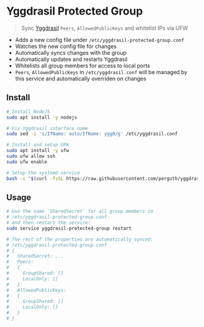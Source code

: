 # Yggdrasil Protected Group

> Sync [Yggdrasil](https://yggdrasil-network.github.io/) `Peers`, `AllowedPublicKeys` and whitelist IPs via UFW

- Adds a new config file under `/etc/yggdrasil-protected-group.conf`
- Watches the new config file for changes
- Automatically syncs changes with the group
- Automatically updates and restarts Yggdrasil
- Whitelists all group members for access to local ports
- `Peers`, `AllowedPublicKeys` in `/etc/yggdrasil.conf` will be managed by this service and automatically overriden on changes

## Install

```bash
# Install NodeJS
sudo apt install -y nodejs

# Fix Yggdrasil interface name
sudo sed -i 's/IfName: auto/IfName: ygg0/g' /etc/yggdrasil.conf

# Install and setup UFW
sudo apt install -y ufw
sudo ufw allow ssh
sudo ufw enable

# Setup the systemd service
bash -c "$(curl -fsSL https://raw.githubusercontent.com/perguth/yggdrasil-protected-group/master/setup.sh)"
```

## Usage

```bash
# Use the same `SharedSecret` for all group members in
# /etc/yggdrasil-protected-group.conf
# and then restart the service:
sudo service yggdrasil-protected-group restart

# The rest of the properties are automatically synced:
# /etc/yggdrasil-protected-group.conf
# {
#   SharedSecret: ...
#   Peers:
#   {
#     GroupShared: []
#     LocalOnly: []
#   }
#   AllowedPublicKeys:
#   {
#     GroupShared: []
#     LocalOnly: []
#   }
# }
```
